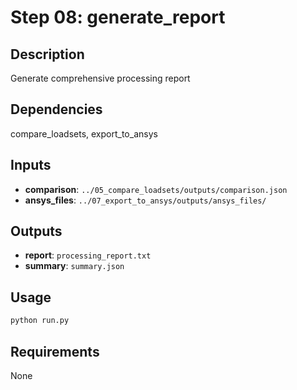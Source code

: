 # Step 08: generate_report

## Description
Generate comprehensive processing report

## Dependencies
compare_loadsets, export_to_ansys

## Inputs
- **comparison**: `../05_compare_loadsets/outputs/comparison.json`
- **ansys_files**: `../07_export_to_ansys/outputs/ansys_files/`

## Outputs
- **report**: `processing_report.txt`
- **summary**: `summary.json`

## Usage
```bash
python run.py
```

## Requirements
None
